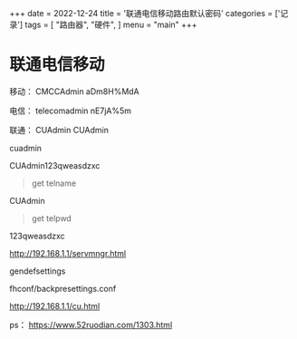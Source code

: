 +++
date = 2022-12-24
title = '联通电信移动路由默认密码'
categories = ['记录']
tags = [
    "路由器",
    "硬件",
]
menu = "main"
+++

# 联通电信移动

移动：
CMCCAdmin
aDm8H%MdA

电信：
telecomadmin
nE7jA%5m

联通：
CUAdmin
CUAdmin



cuadmin

CUAdmin123qweasdzxc


 > get telname

CUAdmin

 > get telpwd

123qweasdzxc



http://192.168.1.1/servmngr.html


gendefsettings

fhconf/backpresettings.conf


http://192.168.1.1/cu.html



ps：
https://www.52ruodian.com/1303.html

